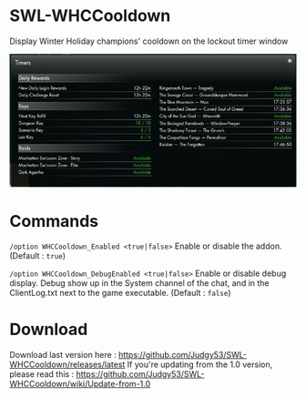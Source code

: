 # SWL-WHCCooldown
Display Winter Holiday champions' cooldown on the lockout timer window

![Screenshot](https://github.com/Judgy53/SWL-WHCCooldown/raw/master/screenshot.jpg)

# Commands
`/option WHCCooldown_Enabled <true|false>` Enable or disable the addon. (Default : `true`)

`/option WHCCooldown_DebugEnabled <true|false>` Enable or disable debug display. Debug show up in the System channel of the chat, and in the ClientLog.txt next to the game executable. (Default : `false`)

# Download
Download last version here : https://github.com/Judgy53/SWL-WHCCooldown/releases/latest
If you're updating from the 1.0 version, please read this : https://github.com/Judgy53/SWL-WHCCooldown/wiki/Update-from-1.0